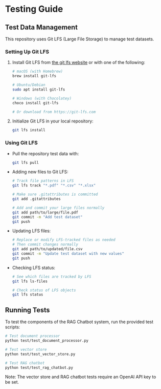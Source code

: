 # Testing Guide

## Test Data Management

This repository uses Git LFS (Large File Storage) to manage test datasets.

### Setting Up Git LFS

1. Install Git LFS from [the git lfs website](https://git-lfs.com) or with one of the following:

    ```bash
    # macOS (with Homebrew)
    brew install git-lfs

    # Ubuntu/Debian
    sudo apt install git-lfs

    # Windows (with Chocolatey)
    choco install git-lfs

    # Or download from https://git-lfs.com
    ```

2. Initialize Git LFS in your local repository:

   ```bash
   git lfs install
   ```

### Using Git LFS

* Pull the repository test data with:

    ```bash
    git lfs pull
    ```

* Adding new files to Git LFS:

    ```bash
    # Track file patterns in LFS
    git lfs track "*.pdf" "*.csv" "*.xlsx"
    
    # Make sure .gitattributes is committed
    git add .gitattributes
    
    # Add and commit your large files normally
    git add path/to/large/file.pdf
    git commit -m "Add test dataset"
    git push
    ```

* Updating LFS files:

    ```bash
    # Replace or modify LFS-tracked files as needed
    # Then commit changes normally
    git add path/to/updated/file.csv
    git commit -m "Update test dataset with new values"
    git push
    ```

* Checking LFS status:

    ```bash
    # See which files are tracked by LFS
    git lfs ls-files
    
    # Check status of LFS objects
    git lfs status
    ```

## Running Tests

To test the components of the RAG Chatbot system, run the provided test scripts:

```bash
# Test document processor
python test/test_document_processor.py

# Test vector store
python test/test_vector_store.py

# Test RAG chatbot
python test/test_rag_chatbot.py
```

Note: The vector store and RAG chatbot tests require an OpenAI API key to be set.
